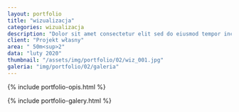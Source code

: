 ```yaml
---
layout: portfolio
title: "wizualizacja"
categories: wizualizacja
description: "Dolor sit amet consectetur elit sed do eiusmod tempor incididunt labore et dolore magna aliqua enim minim veniam quis nostrud exercitation ullamco laboris nisi aliquip commodo consequat.duis aute irure sint occae cat cupidatat non proident sunt in culpa qui officia deserunt mollit anim id est laborum. Sed perspiciatis unde omnis iste natus error sit voluptatem."
client: "Projekt własny"
area: " 50m<sup>2"
data: "luty 2020"
thumbnail: "/assets/img/portfolio/02/wiz_001.jpg"
galeria: "img/portfolio/02/galeria"
---
```

{% include portfolio-opis.html %}

{% include portfolio-galery.html %}
